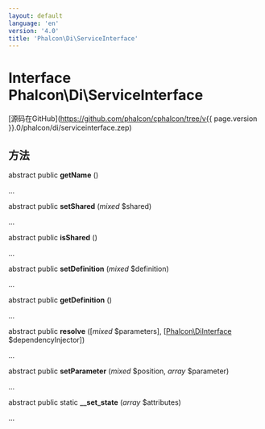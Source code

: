 ```yaml
---
layout: default
language: 'en'
version: '4.0'
title: 'Phalcon\Di\ServiceInterface'
---
```


# Interface **Phalcon\Di\ServiceInterface**

[源码在GitHub](https://github.com/phalcon/cphalcon/tree/v{{ page.version }}.0/phalcon/di/serviceinterface.zep)

## 方法

abstract public **getName** ()

...

abstract public **setShared** (*mixed* $shared)

...

abstract public **isShared** ()

...

abstract public **setDefinition** (*mixed* $definition)

...

abstract public **getDefinition** ()

...

abstract public **resolve** ([*mixed* $parameters], [[Phalcon\DiInterface](Phalcon_DiInterface) $dependencyInjector])

...

abstract public **setParameter** (*mixed* $position, *array* $parameter)

...

abstract public static **__set_state** (*array* $attributes)

...